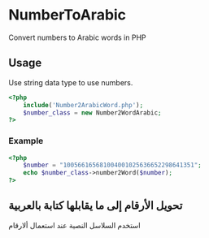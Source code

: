 # NumberToArabic

Convert numbers to Arabic words in PHP

## Usage

Use string data type to use numbers.
```php
<?php
    include('Number2ArabicWord.php');
    $number_class = new Number2WordArabic;
?>
```
### Example

```php
<?php
    $number = "100566165681004001025636652298641351";
    echo $number_class->number2Word($number);
?>
```
## تحويل الأرقام إلى ما يقابلها كتابة بالعربية

استخدم السلاسل النصية عند استعمال ألارقام

